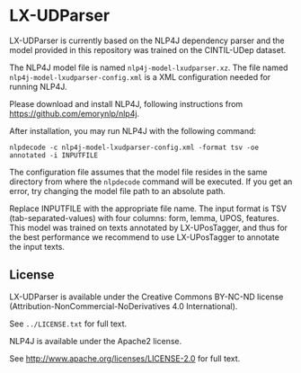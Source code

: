 # LX-UDParser

LX-UDParser is currently based on the NLP4J dependency parser and the model provided in this repository was trained on the CINTIL-UDep dataset.

The NLP4J model file is named `nlp4j-model-lxudparser.xz`.
The file named `nlp4j-model-lxudparser-config.xml` is a XML configuration needed for running NLP4J.

Please download and install NLP4J, following instructions from https://github.com/emorynlp/nlp4j.

After installation, you may run NLP4J with the following command:

    nlpdecode -c nlp4j-model-lxudparser-config.xml -format tsv -oe annotated -i INPUTFILE

The configuration file assumes that the model file resides in the same directory from where the `nlpdecode` command will be executed.  If you get an error, try changing the model file path to an absolute path.

Replace INPUTFILE with the appropriate file name.  The input format is TSV (tab-separated-values) with four columns: form, lemma, UPOS, features.
This model was trained on texts annotated by LX-UPosTagger, and thus for the best performance we recommend to use LX-UPosTagger to annotate the input texts.

## License

LX-UDParser is available under the Creative Commons BY-NC-ND license (Attribution-NonCommercial-NoDerivatives 4.0 International).

See `../LICENSE.txt` for full text.

NLP4J is available under the Apache2 license.

See http://www.apache.org/licenses/LICENSE-2.0 for full text.

